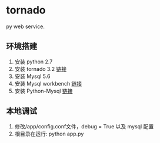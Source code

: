 # tornado
py web service.

环境搭建
-------------
1. 安装 python 2.7
2. 安装 tornado 3.2 [链接](https://github.com/tornadoweb/tornado/archive/v3.2.2.zip "链接")
3. 安装 Mysql 5.6
4. 安装 Mysql workbench [链接](http://dev.mysql.com/downloads/workbench/ "链接")
5. 安装 Python-Mysql [链接](https://pypi.python.org/packages/27/06/596ae3afeefc0cda5840036c42920222cb8136c101ec0f453f2e36df12a0/MySQL-python-1.2.5.win32-py2.7.exe#md5=6f43f42516ea26e79cfb100af69a925e "链接")

本地调试
-------------
1. 修改/app/config.conf文件，debug = True 以及 mysql 配置
2. 根目录在运行: python app.py
